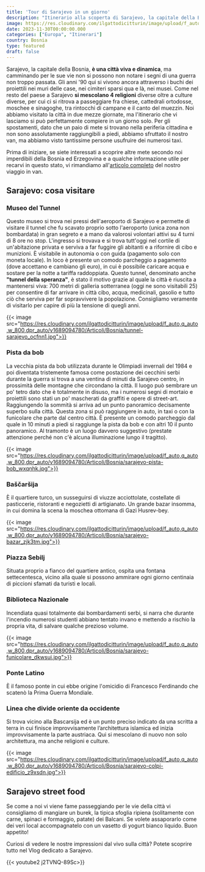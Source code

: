 ```yaml
---
title: 'Tour di Sarajevo in un giorno'
description: "Itinerario alla scoperta di Sarajevo, la capitale della Bosnia ed Erzegovina, tra i segni della storia"
image: https://res.cloudinary.com/ilgattodicitturin/image/upload/f_auto,q_auto,w_800,dpr_auto/v1689874010/Articoli/Bosnia/sarajevo-piazza-centrale_clzpim.jpg
date: 2023-11-30T00:00:00.000
categories: ["Europa", "Itinerari"]
country: Bosnia
type: featured
draft: false
---
```


Sarajevo, la capitale della Bosnia, **è una città viva e dinamica**, ma camminando per le sue vie non si possono non notare i segni di una guerra non troppo passata. 
Gli anni '90 qui si vivono ancora attraverso i buchi dei proiettili nei muri delle case, nei cimiteri sparsi qua e là, nei musei. 
Come nel resto del paese a Sarajevo **si mescolano 4 religioni** diverse oltre a culture diverse, per cui ci si ritrova a passeggiare fra chiese, cattedrali ortodosse, moschee e sinagoghe, tra rintocchi di campane e il canto del muezzin. 
Noi abbiamo visitato la città in due mezze giornate, ma l'itinerario che vi lasciamo si può perfettamente compiere in un giorno solo. 
Per gli spostamenti, dato che un paio di mete si trovano nella periferia cittadina e non sono assolutamente raggiungibili a piedi, abbiamo sfruttato il nostro van, ma abbiamo visto tantissime persone usufruire dei numerosi taxi. 

Prima di iniziare, se siete interessati a scoprire altre mete secondo noi imperdibili della Bosnia ed Erzegovina e a qualche informazione utile per recarvi in questo stato, vi rimandiamo all'[articolo completo](/blog/bosnia-e-erzegovina-in-camper) del nostro viaggio in van. 

## Sarajevo: cosa visitare 

### Museo del Tunnel
Questo museo si trova nei pressi dell'aeroporto di Sarajevo e permette di visitare il tunnel che fu scavato proprio sotto l'aeroporto (unica zona non bombardata) in gran segreto e a mano da valorosi volontari attivi su 4 turni di 8 ore no stop. L'ingresso si trovava e si trova tutt'oggi nel cortile di un'abitazione privata e serviva a far fuggire gli abitanti e a rifornire di cibo e munizioni. È visitabile in autonomia o con guida (pagamento solo con moneta locale). In loco è presente un comodo parcheggio a pagamento (dove accettano e cambiano gli euro), in cui è possibile caricare acqua e sostare per la notte a tariffa raddoppiata.
Questo tunnel, denominato anche **"tunnel della speranza"**, è stato il motivo grazie al quale la città è riuscita a mantenersi viva: 700 metri di galleria sotterranea (oggi ne sono visitabili 25) per consentire di far arrivare in città cibo, acqua, medicinali, gasolio e tutto ciò che serviva per far sopravvivere la popolazione.
Consigliamo veramente di visitarlo per capire di più la tensione di quegli anni. 

{{< image src="https://res.cloudinary.com/ilgattodicitturin/image/upload/f_auto,q_auto,w_800,dpr_auto/v1689094780/Articoli/Bosnia/tunnel-sarajevo_ocfnn1.jpg">}}

### Pista da bob
La vecchia pista da bob utilizzata durante le Olimpiadi invernali del 1984 e poi diventata tristemente famosa come postazione dei cecchini serbi durante la guerra si trova a una ventina di minuti da Sarajevo centro, in prossimità delle montagne che circondano la città. 
Il luogo può sembrare un po' tetro dato che è totalmente in disuso, ma i numerosi segni di mortaio e proiettili sono stati un po' mascherati da graffiti e opere di street-art.
Raggiungendo la sommità si arriva ad un punto panoramico decisamente superbo sulla città. 
Questa zona si può raggiungere in auto, in taxi o con la funicolare che parte dal centro città. 
È presente un comodo parcheggio dal quale in 10 minuti a piedi si raggiunge la pista da bob e con altri 10 il punto panoramico. Al tramonto è un luogo davvero suggestivo (prestate attenzione perché non c'è alcuna illuminazione lungo il tragitto).

{{< image src="https://res.cloudinary.com/ilgattodicitturin/image/upload/f_auto,q_auto,w_800,dpr_auto/v1689094780/Articoli/Bosnia/sarajevo-pista-bob_wxqnhk.jpg">}}

### Baščaršija
È il quartiere turco, un susseguirsi di viuzze acciottolate, costellate di pasticcerie, ristoranti e negozietti di artigianato. Un grande bazar insomma, in cui domina la scena la moschea ottomana di Gazi Husrev-bey. 
  
{{< image src="https://res.cloudinary.com/ilgattodicitturin/image/upload/f_auto,q_auto,w_800,dpr_auto/v1689094780/Articoli/Bosnia/sarajevo-bazar_zjk3tm.jpg">}}
  
### Piazza Sebilj
Situata proprio a fianco del quartiere antico, ospita una fontana settecentesca, vicino alla quale si possono ammirare ogni giorno centinaia di piccioni sfamati da turisti e locali. 

### Biblioteca Nazionale
Incendiata quasi totalmente dai bombardamenti serbi, si narra che durante l'incendio numerosi studenti abbiano tentato invano e mettendo a rischio la propria vita, di salvare qualche prezioso volume.

{{< image src="https://res.cloudinary.com/ilgattodicitturin/image/upload/f_auto,q_auto,w_800,dpr_auto/v1689094780/Articoli/Bosnia/sarajevo-funicolare_dkwsui.jpg">}}

### Ponte Latino
È il famoso ponte in cui ebbe origine l'omicidio di Francesco Ferdinando che scatenò la Prima Guerra Mondiale.

### Linea che divide oriente da occidente
Si trova vicino alla Bascarsija ed è un punto preciso indicato da una scritta a terra in cui finisce improvvisamente l’architettura islamica ed inizia improvvisamente la parte austriaca. 
Qui si mescolano di nuovo non solo architettura, ma anche religioni e culture.

{{< image src="https://res.cloudinary.com/ilgattodicitturin/image/upload/f_auto,q_auto,w_800,dpr_auto/v1689094780/Articoli/Bosnia/sarajevo-colpi-edificio_z9xsdn.jpg">}}

## Sarajevo street food
Se come a noi vi viene fame passeggiando per le vie della città vi consigliamo di mangiare un burek, la tipica sfoglia ripiena (solitamente con carne, spinaci e formaggio, patate) dei Balcani. Se volete assaporarlo come dei veri local accompagnatelo con un vasetto di yogurt bianco liquido. Buon appetito!

Curiosi di vedere le nostre impressioni dal vivo sulla città? Potete scoprire tutto nel Vlog dedicato a Sarajevo. 

{{< youtube2 j2TVNQ-89Sc>}}










